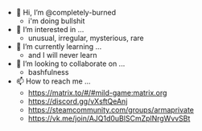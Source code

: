 - 👋 Hi, I’m @completely-burned
    - i'm doing bullshit
- 👀 I’m interested in ...
    - unusual, irregular, mysterious, rare
- 🌱 I’m currently learning ...
    - and I will never learn
- 💞️ I’m looking to collaborate on ...
    - bashfulness
- 📫 How to reach me ...  
    - https://matrix.to/#/#mild-game:matrix.org  
    - https://discord.gg/vXsftQeAnj  
    - https://steamcommunity.com/groups/armaprivate  
    - https://vk.me/join/AJQ1d0uBlSCmZplNrgWvvSBt

<!---
completely-burned/completely-burned is a ✨ special ✨ repository because its `README.md` (this file) appears on your GitHub profile.
You can click the Preview link to take a look at your changes.
--->
